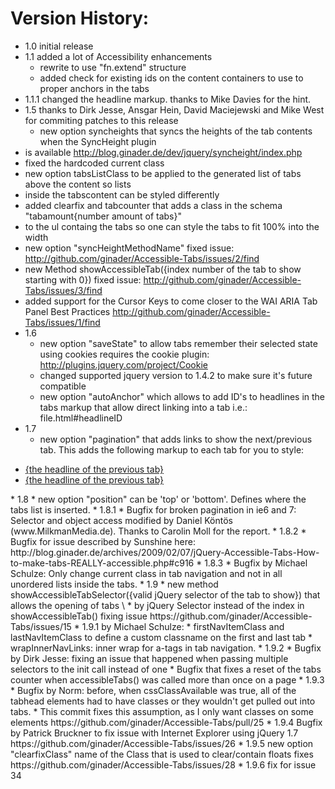 Version History:
================

* 1.0 initial release
* 1.1 added a lot of Accessibility enhancements
  * rewrite to use "fn.extend" structure
  * added check for existing ids on the content containers to use to proper anchors in the tabs
* 1.1.1 changed the headline markup. thanks to Mike Davies for the hint.
* 1.5 thanks to Dirk Jesse, Ansgar Hein, David Maciejewski and Mike West for commiting patches to this release
  * new option syncheights that syncs the heights of the tab contents when the SyncHeight plugin 
*   is available http://blog.ginader.de/dev/jquery/syncheight/index.php
  * fixed the hardcoded current class
  * new option tabsListClass to be applied to the generated list of tabs above the content so lists 
*   inside the tabscontent can be styled differently
  * added clearfix and tabcounter that adds a class in the schema "tabamount{number amount of tabs}" 
*   to the ul containg the tabs so one can style the tabs to fit 100% into the width
  * new option "syncHeightMethodName" fixed issue: http://github.com/ginader/Accessible-Tabs/issues/2/find
  * new Method showAccessibleTab({index number of the tab to show starting with 0})  fixed issue: http://github.com/ginader/Accessible-Tabs/issues/3/find
  * added support for the Cursor Keys to come closer to the WAI ARIA Tab Panel Best Practices http://github.com/ginader/Accessible-Tabs/issues/1/find
* 1.6 
  * new option "saveState" to allow tabs remember their selected state using cookies requires the cookie plugin: http://plugins.jquery.com/project/Cookie
  * changed supported jquery version to 1.4.2 to make sure it's future compatible
  * new option "autoAnchor" which allows to add ID's to headlines in the tabs markup that allow direct linking into a tab i.e.: file.html#headlineID
* 1.7
  * new option "pagination" that adds links to show the next/previous tab. This adds the following markup to each tab for you to style:
 <ul class="pagination">
     <li class="previous"><a href="#{the-id-of-the-previous-tab}"><span>{the headline of the previous tab}</span></a></li>
     <li class="next"><a href="#{the-id-of-the-next-tab}"><span>{the headline of the previous tab}</span></a></li>
 </ul>
* 1.8
  * new option "position" can be 'top' or 'bottom'. Defines where the tabs list is inserted. 
* 1.8.1
  * Bugfix for broken pagination in ie6 and 7: Selector and object access modified by Daniel Köntös (www.MilkmanMedia.de). Thanks to Carolin Moll for the report.
* 1.8.2
  * Bugfix for issue described by Sunshine here: http://blog.ginader.de/archives/2009/02/07/jQuery-Accessible-Tabs-How-to-make-tabs-REALLY-accessible.php#c916
* 1.8.3
  * Bugfix by Michael Schulze: Only change current class in tab navigation and not in all unordered lists inside the tabs.
* 1.9
  * new method showAccessibleTabSelector({valid jQuery selector of the tab to show}) that allows the opening of tabs \
  * by jQuery Selector instead of the index in showAccessibleTab() fixing issue https://github.com/ginader/Accessible-Tabs/issues/15
* 1.9.1 by Michael Schulze: 
  * firstNavItemClass and lastNavItemClass to define a custom classname on the first and last tab
  * wrapInnerNavLinks: inner wrap for a-tags in tab navigation.
* 1.9.2
  * Bugfix by Dirk Jesse: fixing an issue that happened when passing multiple selectors to the init call instead of one
  * Bugfix that fixes a reset of the tabs counter when accessibleTabs() was called more than once on a page
* 1.9.3
  * Bugfix by Norm: before, when cssClassAvailable was true, all of the tabhead elements had to have classes or they wouldn't get pulled out into tabs. 
  * This commit fixes this assumption, as I only want classes on some elements https://github.com/ginader/Accessible-Tabs/pull/25
* 1.9.4 Bugfix by Patrick Bruckner to fix issue with Internet Explorer using jQuery 1.7 https://github.com/ginader/Accessible-Tabs/issues/26
* 1.9.5 new option "clearfixClass" name of the Class that is used to clear/contain floats fixes https://github.com/ginader/Accessible-Tabs/issues/28
* 1.9.6 fix for issue 34